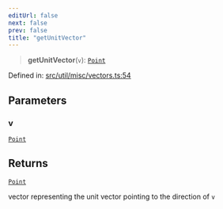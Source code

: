 ```yaml
---
editUrl: false
next: false
prev: false
title: "getUnitVector"
---
```


> **getUnitVector**(`v`): [`Point`](/api/classes/point/)

Defined in: [src/util/misc/vectors.ts:54](https://github.com/fabricjs/fabric.js/blob/977f797255d8c56b5b68360b0d45bed33697d2e8/src/util/misc/vectors.ts#L54)

## Parameters

### v

[`Point`](/api/classes/point/)

## Returns

[`Point`](/api/classes/point/)

vector representing the unit vector pointing to the direction of `v`
